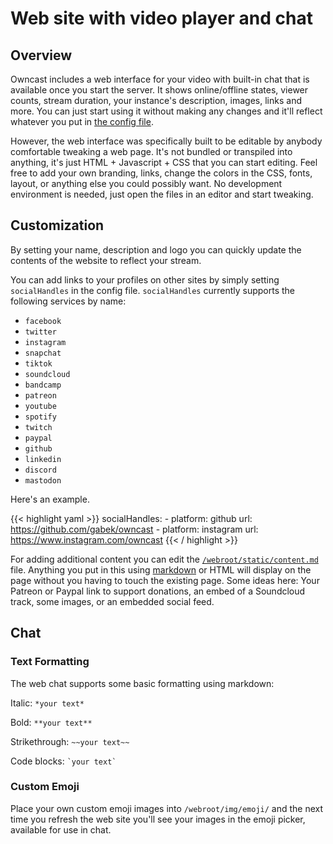 # Web site with video player and chat

## Overview

Owncast includes a web interface for your video with built-in chat that is available once you start the server.  It shows online/offline states, viewer counts, stream duration, your instance's description, images, links and more.  You can just start using it without making any changes and it'll reflect whatever you put in [the config file](/docs/configuration/#external-links).

However, the web interface was specifically built to be editable by anybody comfortable tweaking a web page.  It's not bundled or transpiled into anything, it's just HTML + Javascript + CSS that you can start editing.  Feel free to add your own branding, links, change the colors in the CSS, fonts, layout, or anything else you could possibly want.  No development environment is needed, just open the files in an editor and start tweaking.

## Customization

By setting your name, description and logo you can quickly update the contents of the website to reflect your stream. 

You can add links to your profiles on other sites by simply setting `socialHandles` in the config file.
`socialHandles` currently supports the following services by name:

* `facebook`
* `twitter`
* `instagram`
* `snapchat`
* `tiktok`
* `soundcloud`
* `bandcamp`
* `patreon`
* `youtube`
* `spotify`
* `twitch`
* `paypal`
* `github`
* `linkedin`
* `discord`
* `mastodon`

Here's an example.

{{< highlight yaml >}}
  socialHandles:
    - platform: github
      url: https://github.com/gabek/owncast
    - platform: instagram
      url: https://www.instagram.com/owncast
{{< / highlight >}}

For adding additional content you can edit the [`/webroot/static/content.md`](https://github.com/gabek/owncast/blob/master/webroot/static/content-example.md) file.  Anything you put in this using [markdown](https://www.markdownguide.org/) or HTML will display on the page without you having to touch the existing page.  Some ideas here: Your Patreon or Paypal link to support donations, an embed of a Soundcloud track, some images, or an embedded social feed.

## Chat

### Text Formatting

The web chat supports some basic formatting using markdown:

Italic: `*your text*`

Bold: `**your text**`

Strikethrough: `~~your text~~`

Code blocks: <code>\`your text\`</code>

### Custom Emoji

Place your own custom emoji images into `/webroot/img/emoji/` and the next time you refresh the web site you'll see your images in the emoji picker, available for use in chat.